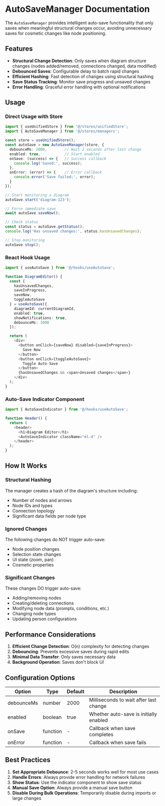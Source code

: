 # AutoSaveManager Documentation

The `AutoSaveManager` provides intelligent auto-save functionality that only saves when meaningful structural changes occur, avoiding unnecessary saves for cosmetic changes like node positioning.

## Features

- **Structural Change Detection**: Only saves when diagram structure changes (nodes added/removed, connections changed, data modified)
- **Debounced Saves**: Configurable delay to batch rapid changes
- **Efficient Hashing**: Fast detection of changes using structural hashing
- **Save Status Tracking**: Monitor save progress and unsaved changes
- **Error Handling**: Graceful error handling with optional notifications

## Usage

### Direct Usage with Store

```typescript
import { useUnifiedStore } from '@/stores/unifiedStore';
import { AutoSaveManager } from '@/stores/managers';

const store = useUnifiedStore();
const autoSave = new AutoSaveManager(store, {
  debounceMs: 2000,        // Wait 2 seconds after last change
  enabled: true,           // Start enabled
  onSave: (success) => {   // Success callback
    console.log('Saved:', success);
  },
  onError: (error) => {    // Error callback
    console.error('Save failed:', error);
  }
});

// Start monitoring a diagram
autoSave.start('diagram-123');

// Force immediate save
await autoSave.saveNow();

// Check status
const status = autoSave.getStatus();
console.log('Has unsaved changes:', status.hasUnsavedChanges);

// Stop monitoring
autoSave.stop();
```

### React Hook Usage

```typescript
import { useAutoSave } from '@/hooks/useAutoSave';

function DiagramEditor() {
  const { 
    hasUnsavedChanges, 
    saveInProgress, 
    saveNow,
    toggleAutoSave 
  } = useAutoSave({
    diagramId: currentDiagramId,
    enabled: true,
    showNotifications: true,
    debounceMs: 3000
  });

  return (
    <div>
      <button onClick={saveNow} disabled={saveInProgress}>
        Save Now
      </button>
      <button onClick={toggleAutoSave}>
        Toggle Auto-Save
      </button>
      {hasUnsavedChanges && <span>Unsaved changes</span>}
    </div>
  );
}
```

### Auto-Save Indicator Component

```typescript
import { AutoSaveIndicator } from '@/hooks/useAutoSave';

function Header() {
  return (
    <header>
      <h1>Diagram Editor</h1>
      <AutoSaveIndicator className="ml-4" />
    </header>
  );
}
```

## How It Works

### Structural Hashing

The manager creates a hash of the diagram's structure including:
- Number of nodes and arrows
- Node IDs and types
- Connection topology
- Significant data fields per node type

### Ignored Changes

The following changes do NOT trigger auto-save:
- Node position changes
- Selection state changes
- UI state (zoom, pan)
- Cosmetic properties

### Significant Changes

These changes DO trigger auto-save:
- Adding/removing nodes
- Creating/deleting connections
- Modifying node data (prompts, conditions, etc.)
- Changing node types
- Updating person configurations

## Performance Considerations

1. **Efficient Change Detection**: O(n) complexity for detecting changes
2. **Debouncing**: Prevents excessive saves during rapid edits
3. **Minimal Data Transfer**: Only saves necessary data
4. **Background Operation**: Saves don't block UI

## Configuration Options

| Option | Type | Default | Description |
|--------|------|---------|-------------|
| debounceMs | number | 2000 | Milliseconds to wait after last change |
| enabled | boolean | true | Whether auto-save is initially enabled |
| onSave | function | - | Callback when save completes |
| onError | function | - | Callback when save fails |

## Best Practices

1. **Set Appropriate Debounce**: 2-5 seconds works well for most use cases
2. **Handle Errors**: Always provide error handling for network failures
3. **Show Status**: Use the indicator component to show save status
4. **Manual Save Option**: Always provide a manual save button
5. **Disable During Bulk Operations**: Temporarily disable during imports or large changes